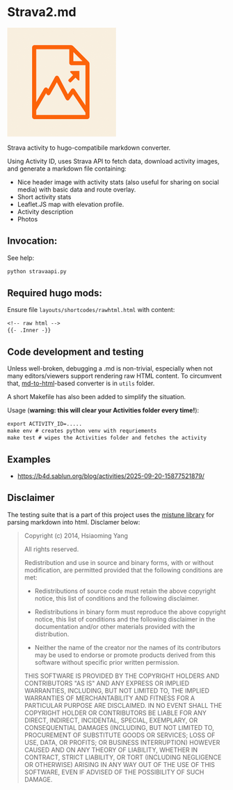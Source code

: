 # Strava2.md

![Logo](assets/logo-250.png)

Strava activity to hugo-compatibile markdown converter.

Using Activity ID, uses Strava API to fetch data, download activity images, and generate a markdown file containing:
  - Nice header image with activity stats (also useful for sharing on social media) with basic data and route overlay.
  - Short activity stats
  - Leaflet.JS map with elevation profile.
  - Activity description
  - Photos

## Invocation:

See help:

```bash
python stravaapi.py
```

## Required hugo mods:

Ensure file `layouts/shortcodes/rawhtml.html` with content:
```
<!-- raw html -->
{{- .Inner -}}
```

## Code development and testing

Unless well-broken, debugging a .md is non-trivial, especially when not many editors/viewers support rendering raw HTML content.
To circumvent that, [md-to-html](https://github.com/AumitLeon/markdown_html_converter)-based converter is in `utils` folder.

A short Makefile has also been added to simplify the situation.

Usage (**warning: this will clear your Activities folder every time!**):

```
export ACTIVITY_ID=.....
make env # creates python venv with requriements
make test # wipes the Activities folder and fetches the activity
```


## Examples

 - https://b4d.sablun.org/blog/activities/2025-09-20-15877521879/


## Disclaimer

The testing suite that is a part of this project uses the [mistune library](https://github.com/lepture/mistune) for parsing markdown into html. Disclamer below:

> Copyright (c) 2014, Hsiaoming Yang
>
> All rights reserved.
>
> Redistribution and use in source and binary forms, with or without modification, are permitted provided that the following conditions are met:
>
> * Redistributions of source code must retain the above copyright notice, this list of conditions and the following disclaimer.
>
> * Redistributions in binary form must reproduce the above copyright notice, this list of conditions and the following disclaimer in the documentation and/or other materials provided with the distribution.
>
> * Neither the name of the creator nor the names of its contributors may be used to endorse or promote products derived from this software without specific prior written permission.
>
>
> THIS SOFTWARE IS PROVIDED BY THE COPYRIGHT HOLDERS AND CONTRIBUTORS "AS IS" AND ANY EXPRESS OR IMPLIED WARRANTIES, INCLUDING, BUT NOT LIMITED TO, THE IMPLIED WARRANTIES OF MERCHANTABILITY AND FITNESS FOR A PARTICULAR PURPOSE ARE DISCLAIMED. IN NO EVENT SHALL THE COPYRIGHT HOLDER OR CONTRIBUTORS BE LIABLE FOR ANY DIRECT, INDIRECT, INCIDENTAL, SPECIAL, EXEMPLARY, OR CONSEQUENTIAL DAMAGES (INCLUDING, BUT NOT LIMITED TO, PROCUREMENT OF SUBSTITUTE GOODS OR SERVICES; LOSS OF USE, DATA, OR PROFITS; OR BUSINESS INTERRUPTION) HOWEVER CAUSED AND ON ANY THEORY OF LIABILITY, WHETHER IN CONTRACT, STRICT LIABILITY, OR TORT (INCLUDING NEGLIGENCE OR OTHERWISE) ARISING IN ANY WAY OUT OF THE USE OF THIS SOFTWARE, EVEN IF ADVISED OF THE POSSIBILITY OF SUCH DAMAGE.

